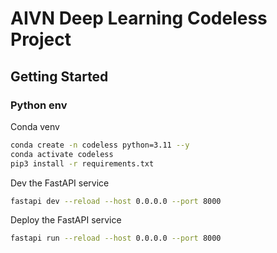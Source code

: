 # AIVN Deep Learning Codeless Project

## Getting Started

### Python env

Conda venv

```bash
conda create -n codeless python=3.11 --y
conda activate codeless
pip3 install -r requirements.txt
```

Dev the FastAPI service

```bash
fastapi dev --reload --host 0.0.0.0 --port 8000
```

Deploy the FastAPI service

```bash
fastapi run --reload --host 0.0.0.0 --port 8000
```
